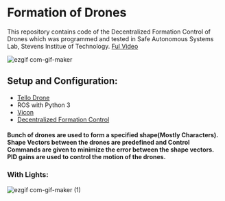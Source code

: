 # Formation of Drones
This repository contains code of the Decentralized Formation Control of Drones which was programmed and tested in Safe Autonomous Systems Lab, Stevens Institue of Technology.
[Ful Video](https://www.youtube.com/watch?v=aNUTGayBirw)

![ezgif com-gif-maker](https://user-images.githubusercontent.com/67613439/147016850-b034dff6-2abe-4957-8277-bb1ee44a64dc.gif)


## Setup and Configuration:
* [Tello Drone](https://www.ryzerobotics.com/tello)
* ROS with Python 3
* [Vicon](https://github.com/ethz-asl/vicon_bridge)
* [Decentralized Formation Control](https://ieeexplore.ieee.org/document/6225196)


#### Bunch of drones are used to form a specified shape(Mostly Characters). Shape Vectors between the drones are predefined and Control Commands are given to minimize the error between the shape vectors. PID gains are used to control the motion of the drones.


### With Lights:


![ezgif com-gif-maker (1)](https://user-images.githubusercontent.com/67613439/147017459-ba61ee55-6197-4f99-b1aa-1ca57423093c.gif)
